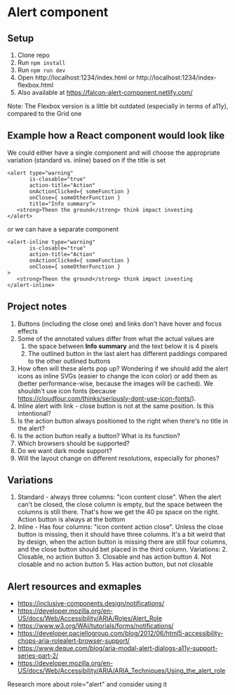 # Alert component
## Setup
1. Clone repo
2. Run `npm install`
3. Run `npm run dev`
4. Open http://localhost:1234/index.html or http://localhost:1234/index-flexbox.html
5. Also available at https://falcon-alert-component.netlify.com/

Note: The Flexbox version is a little bit outdated (especially in terms of a11y), compared to the Grid one

## Example how a React component would look like
We could either have a single <alert> component and will choose the appropriate variation (standard vs. inline) based on if the title is set
```JSX
<alert type="warning" 
       is-closable="true"
       action-title="Action" 
       onActionClicked={ someFunction }
       onClose={ someOtherFunction } 
       title="Info summary">
   <strong>Theon the ground</strong> think impact investing
</alert>
```

or we can have a separate <alert-inline> component

```JSX
<alert-inline type="warning" 
       is-closable="true"
       action-title="Action" 
       onActionClicked={ someFunction }
       onClose={ someOtherFunction } 
>
   <strong>Theon the ground</strong> think impact investing
</alert-inline>
```

## Project notes
1. Buttons (including the close one) and links don't have hover and focus effects
2. Some of the annotated values differ from what the actual values are
   1. the space between **Info summary** and the text below it is 4 pixels
   2. The outlined button in the last alert has different paddings compared to the other outlined buttons
3. How often will these alerts pop up? Wondering if we should add the alert icons as inline SVGs (easier to change the icon color) or add them as <img> (better performance-wise, because the images will be cached). We shouldn't use icon fonts (because https://cloudfour.com/thinks/seriously-dont-use-icon-fonts/).
4. Inline alert with link - close button is not at the same position. Is this intentional?
5. Is the action button always positioned to the right when there's no title in the alert?
6. Is the action button really a button? What is its function?
7. Which browsers should be supported?
8.  Do we want dark mode support?
9.  Will the layout change on different resolutions, especially for phones?

## Variations
1. Standard - always three columns: "icon content close". When the alert can't be closed, the close column is empty, but the space between the columns is still there. That's how we get the 40 px space on the right. Action button is always at the bottom
1. Inline - Has four columns: "icon content action close". Unless the close button is missing, then it should have three columns. It's a bit weird that by design, when the action button is missing there are still four columns, and the close button should bet placed in the third column.
Variations:
   2. Closable, no action button
   3. Closable and has action button
   4. Not closable and no action button
   5. Has action button, but not closable

## Alert resources and exmaples
 - https://inclusive-components.design/notifications/
 - https://developer.mozilla.org/en-US/docs/Web/Accessibility/ARIA/Roles/Alert_Role
 - https://www.w3.org/WAI/tutorials/forms/notifications/
 - https://developer.paciellogroup.com/blog/2012/06/html5-accessibility-chops-aria-rolealert-browser-support/
 - https://www.deque.com/blog/aria-modal-alert-dialogs-a11y-support-series-part-2/
 - https://developer.mozilla.org/en-US/docs/Web/Accessibility/ARIA/ARIA_Techniques/Using_the_alert_role

Research more about role="alert" and consider using it
